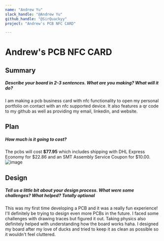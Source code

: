 ```yaml
---
name: "Andrew Yu"
slack_handle: "@Andrew Yu"
github_handle: "@SirQuackyy"
project: "Andrew's PCB NFC CARD"

---
```


# Andrew's PCB NFC CARD
## Summary
##### Describe your board in 2-3 sentences. What are you making? What will it do?
I am making a pcb business card with nfc functionality to open my personal portfolio on contact with an nfc supported device. It also features a qr code to my github as well as providing my email, linkedin, and website.

## Plan
##### How much is it going to cost?
The pcbs will cost **$77.95** which includes shipping with DHL Express Economy for $22.86 and an SMT Assembly Service Coupon for $10.00.
![image](https://github.com/SirQuackyy/OnBoard/assets/24327117/233bf11a-ff50-4147-bcf9-890728ba158e)

## Design
##### Tell us a little bit about your design process. What were some challenges? What helped? ***Totally optional***
This was my first time developing a PCB and it was a really fun experience! I'll definitely be trying to design even more PCBs in the future. I faced some challenges with drawing traces but figured it out. Taking physics also definitely helped with understanding how the board works haha. I designed my board after my love of ducks and tried to keep it as clean as possible so it wouldn't feel cluttered.
